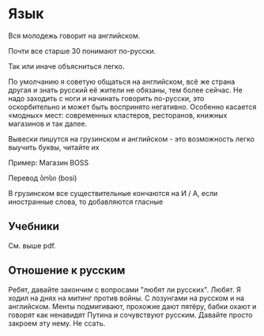 # Язык

Вся молодежь говорит на английском.

Почти все старше 30 понимают по-русски.

Так или иначе объясниться легко.

По умолчанию я советую общаться на английском, всё же страна другая и знать русский её жители не обязаны, тем более сейчас. Не надо заходить с ноги и начинать говорить по-русски, это оскорбительно и может быть воспринято негативно. Особенно касается «модных» мест: современных кластеров, ресторанов, книжных магазинов и так далее.

Вывески пишутся на грузинском и английском - это возможность легко выучить буквы, читайте их 

Пример: Магазин BOSS

Перевод ბოსი (bosi)

В грузинском все существительные кончаются на И / А, если иностранные слова, то добавляются гласные

## Учебники

См. выше pdf.


## Отношение к русским

Ребят, давайте закончим с вопросами "любят ли русских". Любят. Я ходил на днях на митинг против войны. С лозунгами на русском и на английском. Менты подмигивают, прохожие дают пятёру, бабки охают и говорят как ненавидят Путина и сочувствуют русским. Давайте просто закроем эту нему. Не ссать.
